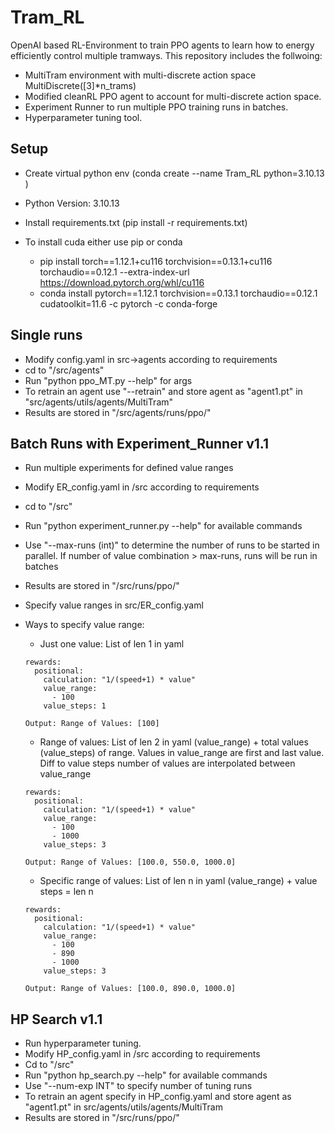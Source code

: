 # Tram_RL

OpenAI based RL-Environment to train PPO agents to learn how to energy efficiently control multiple tramways. This repository includes the follwoing:
- MultiTram environment with multi-discrete action space MultiDiscrete([3]*n_trams)
- Modified cleanRL PPO agent to account for multi-discrete action space.
- Experiment Runner to run multiple PPO training runs in batches.
- Hyperparameter tuning tool.

## Setup
- Create virtual python env (conda create --name Tram_RL python=3.10.13 )
- Python Version: 3.10.13
- Install requirements.txt (pip install -r requirements.txt)

- To install cuda either use pip or conda
    - pip install torch==1.12.1+cu116 torchvision==0.13.1+cu116 torchaudio==0.12.1 --extra-index-url https://download.pytorch.org/whl/cu116
    - conda install pytorch==1.12.1 torchvision==0.13.1 torchaudio==0.12.1 cudatoolkit=11.6 -c pytorch -c conda-forge

## Single runs
- Modify config.yaml in src->agents according to requirements
- cd to "/src/agents"
- Run "python ppo_MT.py --help" for args
- To retrain an agent use "--retrain" and store agent as "agent1.pt" in "src/agents/utils/agents/MultiTram"
- Results are stored in "/src/agents/runs/ppo/"

## Batch Runs with Experiment_Runner v1.1
- Run multiple experiments for defined value ranges
- Modify ER_config.yaml in /src according to requirements
- cd to "/src"
- Run "python experiment_runner.py --help" for available commands
- Use "--max-runs (int)" to determine the number of runs to be started in parallel. If number of value combination > max-runs, runs will be run in batches
- Results are stored in "/src/runs/ppo/"

- Specify value ranges in src/ER_config.yaml
- Ways to specify value range:
    - Just one value: List of len 1 in yaml
    ```
    rewards:
      positional:
        calculation: "1/(speed+1) * value"
        value_range: 
          - 100
        value_steps: 1
    ```
    ```
    Output: Range of Values: [100]
    ```
    - Range of values: List of len 2 in yaml (value_range) + total values (value_steps) of range. Values in value_range are first and last value. Diff to value steps number of values are interpolated between value_range
    ```
    rewards:
      positional:
        calculation: "1/(speed+1) * value"
        value_range: 
          - 100
          - 1000         
        value_steps: 3
    ```
    ```
    Output: Range of Values: [100.0, 550.0, 1000.0]
    ```
    - Specific range of values: List of len n in yaml (value_range) + value steps = len n 
    ```
    rewards:
      positional:
        calculation: "1/(speed+1) * value"
        value_range: 
          - 100
          - 890           
          - 1000         
        value_steps: 3
    ```
    ```
    Output: Range of Values: [100.0, 890.0, 1000.0]
    ```

## HP Search v1.1
- Run hyperparameter tuning.
- Modify HP_config.yaml in /src according to requirements
- Cd to "/src"
- Run "python hp_search.py --help" for available commands
- Use "--num-exp INT" to specify number of tuning runs
- To retrain an agent specify in HP_config.yaml and store agent as "agent1.pt" in src/agents/utils/agents/MultiTram
- Results are stored in "/src/runs/ppo/"